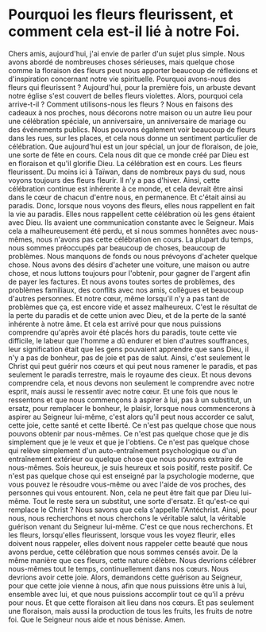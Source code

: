 # Pourquoi les fleurs fleurissent, et comment cela est-il lié à notre Foi.

Chers amis, aujourd'hui, j'ai envie de parler d'un sujet plus simple. Nous avons abordé de nombreuses choses sérieuses, mais quelque chose comme la floraison des fleurs peut nous apporter beaucoup de réflexions et d'inspiration concernant notre vie spirituelle. Pourquoi avons-nous des fleurs qui fleurissent ? Aujourd'hui, pour la première fois, un arbuste devant notre église s'est couvert de belles fleurs violettes. Alors, pourquoi cela arrive-t-il ? Comment utilisons-nous les fleurs ? Nous en faisons des cadeaux à nos proches, nous décorons notre maison ou un autre lieu pour une célébration spéciale, un anniversaire, un anniversaire de mariage ou des événements publics. Nous pouvons également voir beaucoup de fleurs dans les rues, sur les places, et cela nous donne un sentiment particulier de célébration. Que aujourd'hui est un jour spécial, un jour de floraison, de joie, une sorte de fête en cours. Cela nous dit que ce monde créé par Dieu est en floraison et qu'il glorifie Dieu. La célébration est en cours. Les fleurs fleurissent. Du moins ici à Taïwan, dans de nombreux pays du sud, nous voyons toujours des fleurs fleurir. Il n'y a pas d'hiver. Ainsi, cette célébration continue est inhérente à ce monde, et cela devrait être ainsi dans le cœur de chacun d'entre nous, en permanence. Et c'était ainsi au paradis. Donc, lorsque nous voyons des fleurs, elles nous rappellent en fait la vie au paradis. Elles nous rappellent cette célébration où les gens étaient avec Dieu. Ils avaient une communication constante avec le Seigneur. Mais cela a malheureusement été perdu, et si nous sommes honnêtes avec nous-mêmes, nous n'avons pas cette célébration en cours. La plupart du temps, nous sommes préoccupés par beaucoup de choses, beaucoup de problèmes. Nous manquons de fonds ou nous prévoyons d'acheter quelque chose. Nous avons des désirs d'acheter une voiture, une maison ou autre chose, et nous luttons toujours pour l'obtenir, pour gagner de l'argent afin de payer les factures. Et nous avons toutes sortes de problèmes, des problèmes familiaux, des conflits avec nos amis, collègues et beaucoup d'autres personnes. Et notre cœur, même lorsqu'il n'y a pas tant de problèmes que ça, est encore vide et assez malheureux. C'est le résultat de la perte du paradis et de cette union avec Dieu, et de la perte de la santé inhérente à notre âme. Et cela est arrivé pour que nous puissions comprendre qu'après avoir été placés hors du paradis, toute cette vie difficile, le labeur que l'homme a dû endurer et bien d'autres souffrances, leur signification était que les gens pouvaient apprendre que sans Dieu, il n'y a pas de bonheur, pas de joie et pas de salut. Ainsi, c'est seulement le Christ qui peut guérir nos cœurs et qui peut nous ramener le paradis, et pas seulement le paradis terrestre, mais le royaume des cieux. Et nous devons comprendre cela, et nous devons non seulement le comprendre avec notre esprit, mais aussi le ressentir avec notre cœur. Et une fois que nous le ressentons et que nous commençons à aspirer à lui, pas à un substitut, un ersatz, pour remplacer le bonheur, le plaisir, lorsque nous commencerons à aspirer au Seigneur lui-même, c'est alors qu'il peut nous accorder ce salut, cette joie, cette santé et cette liberté. Ce n'est pas quelque chose que nous pouvons obtenir par nous-mêmes. Ce n'est pas quelque chose que je dis simplement que je le veux et que je l'obtiens. Ce n'est pas quelque chose qui relève simplement d'un auto-entraînement psychologique ou d'un entraînement extérieur ou quelque chose que nous pouvons extraire de nous-mêmes. Sois heureux, je suis heureux et sois positif, reste positif. Ce n'est pas quelque chose qui est enseigné par la psychologie moderne, que vous pouvez le résoudre vous-même ou avec l'aide de vos proches, des personnes qui vous entourent. Non, cela ne peut être fait que par Dieu lui-même. Tout le reste sera un substitut, une sorte d'ersatz. Et qu'est-ce qui remplace le Christ ? Nous savons que cela s'appelle l'Antéchrist. Ainsi, pour nous, nous recherchons et nous cherchons le véritable salut, la véritable guérison venant du Seigneur lui-même. C'est ce que nous recherchons. Et les fleurs, lorsqu'elles fleurissent, lorsque vous les voyez fleurir, elles doivent nous rappeler, elles doivent nous rappeler cette beauté que nous avons perdue, cette célébration que nous sommes censés avoir. De la même manière que ces fleurs, cette nature célèbre. Nous devrions célébrer nous-mêmes tout le temps, continuellement dans nos cœurs. Nous devrions avoir cette joie. Alors, demandons cette guérison au Seigneur, pour que cette joie vienne à nous, afin que nous puissions être unis à lui, ensemble avec lui, et que nous puissions accomplir tout ce qu'il a prévu pour nous. Et que cette floraison ait lieu dans nos cœurs. Et pas seulement une floraison, mais aussi la production de tous les fruits, les fruits de notre foi. Que le Seigneur nous aide et nous bénisse. Amen.

